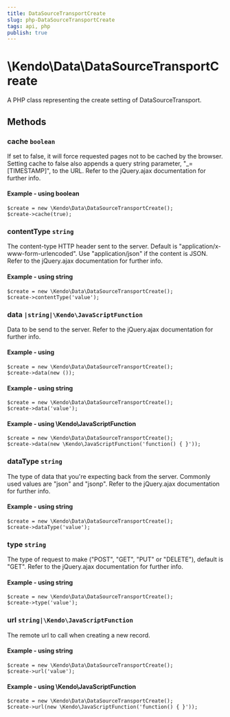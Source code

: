 ```yaml
---
title: DataSourceTransportCreate
slug: php-DataSourceTransportCreate
tags: api, php
publish: true
---
```


# \Kendo\Data\DataSourceTransportCreate

A PHP class representing the create setting of DataSourceTransport.


## Methods

### cache `boolean`

If set to false, it will force requested pages not to be cached by the browser. Setting cache to false also appends a query string parameter, "_=[TIMESTAMP]", to the URL.
Refer to the jQuery.ajax documentation for further info.


#### Example - using boolean
    $create = new \Kendo\Data\DataSourceTransportCreate();
    $create->cache(true);

### contentType `string`

The content-type HTTP header sent to the server. Default is "application/x-www-form-urlencoded". Use "application/json" if the content is JSON.
Refer to the jQuery.ajax documentation for further info.


#### Example - using string
    $create = new \Kendo\Data\DataSourceTransportCreate();
    $create->contentType('value');

### data `|string|\Kendo\JavaScriptFunction`

Data to be send to the server.
Refer to the jQuery.ajax documentation for further info.


#### Example - using 
    $create = new \Kendo\Data\DataSourceTransportCreate();
    $create->data(new ());

#### Example - using string
    $create = new \Kendo\Data\DataSourceTransportCreate();
    $create->data('value');

#### Example - using \Kendo\JavaScriptFunction
    $create = new \Kendo\Data\DataSourceTransportCreate();
    $create->data(new \Kendo\JavaScriptFunction('function() { }'));

### dataType `string`

The type of data that you're expecting back from the server. Commonly used values are "json" and "jsonp".
Refer to the jQuery.ajax documentation for further info.


#### Example - using string
    $create = new \Kendo\Data\DataSourceTransportCreate();
    $create->dataType('value');

### type `string`

The type of request to make ("POST", "GET", "PUT" or "DELETE"), default is "GET".
Refer to the jQuery.ajax documentation for further info.


#### Example - using string
    $create = new \Kendo\Data\DataSourceTransportCreate();
    $create->type('value');

### url `string|\Kendo\JavaScriptFunction`

The remote url to call when creating a new record.


#### Example - using string
    $create = new \Kendo\Data\DataSourceTransportCreate();
    $create->url('value');

#### Example - using \Kendo\JavaScriptFunction
    $create = new \Kendo\Data\DataSourceTransportCreate();
    $create->url(new \Kendo\JavaScriptFunction('function() { }'));

